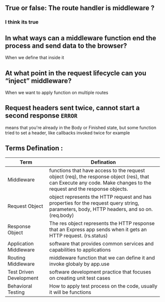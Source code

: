 ## True or false: The route handler is middleware ?
### I think its true 

## In what ways can a middleware function end the process and send data to the browser?
When we define that inside it

## At what point in the request lifecycle can you “inject” middleware?
When we want to apply function on multiple routes

## Request headers sent twice, cannot start a second response ``ERROR``
means that you're already in the Body or Finished state, but some function tried to set a header, like callbacks invoked twice for example


## Terms Defination :
Term  | Defination
---------|---------
Middleware |  functions that have access to the request object (req), the response object (res), that can Execute any code. Make changes to the request and the response objects.
Request Object | object represents the HTTP request and has properties for the request query string, parameters, body, HTTP headers, and so on.(req.body)
Response Object | The res object represents the HTTP response that an Express app sends when it gets an HTTP request. (rs.status)
Application Middleware | software that provides common services and capabilities to applications
Routing Middleware | middleware function that we can define it and invoke globaly by app.use 
Test Driven Development | software development practice that focuses on creating unit test cases
Behavioral Testing  | How to apply test process on the code, usually it will be functions
